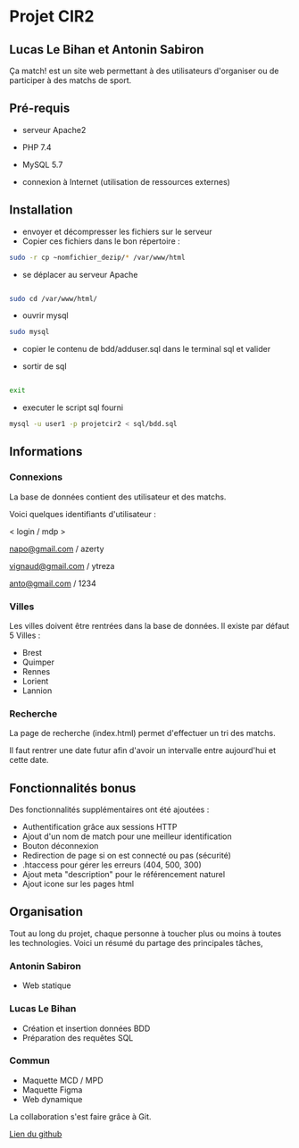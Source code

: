 # Projet CIR2

## Lucas Le Bihan et Antonin Sabiron

Ça match! est un site web permettant à des utilisateurs d'organiser ou de participer à des matchs de sport.

## Pré-requis

- serveur Apache2
- PHP 7.4
- MySQL 5.7

- connexion à Internet (utilisation de ressources externes)

## Installation

- envoyer et décompresser les fichiers sur le serveur
- Copier ces fichiers dans le bon répertoire :

```bash
sudo -r cp ~nomfichier_dezip/* /var/www/html
```

- se déplacer au serveur Apache

```bash

sudo cd /var/www/html/

```

- ouvrir mysql

```bash
sudo mysql
```

- copier le contenu de bdd/adduser.sql dans le terminal sql et valider

- sortir de sql

```bash

exit

```

- executer le script sql fourni

```bash
mysql -u user1 -p projetcir2 < sql/bdd.sql
```

## Informations

### Connexions

La base de données contient des utilisateur et des matchs.

Voici quelques identifiants d'utilisateur :

< login / mdp >

napo@gmail.com / azerty

vignaud@gmail.com / ytreza

anto@gmail.com / 1234

### Villes

Les villes doivent être rentrées dans la base de données.
Il existe par défaut 5 Villes :

- Brest
- Quimper
- Rennes
- Lorient
- Lannion

### Recherche

La page de recherche (index.html) permet d'effectuer un tri des matchs.

Il faut rentrer une date futur afin d'avoir un intervalle entre aujourd'hui et cette date.

## Fonctionnalités bonus

Des fonctionnalités supplémentaires ont été ajoutées :

- Authentification grâce aux sessions HTTP
- Ajout d'un nom de match pour une meilleur identification
- Bouton déconnexion
- Redirection de page si on est connecté ou pas (sécurité)
- .htaccess pour gérer les erreurs (404, 500, 300)
- Ajout meta "description" pour le référencement naturel
- Ajout icone sur les pages html

## Organisation

Tout au long du projet, chaque personne à toucher plus ou moins à toutes les technologies.
Voici un résumé du partage des principales tâches,

### Antonin Sabiron

- Web statique

### Lucas Le Bihan

- Création et insertion données BDD
- Préparation des requêtes SQL

### Commun

- Maquette MCD / MPD
- Maquette Figma
- Web dynamique

La collaboration s'est faire grâce à Git.

[Lien du github](https://github.com/twist35/PROJETCIR2)
